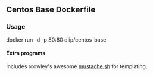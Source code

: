 ## Centos Base Dockerfile

### Usage

docker run -d -p 80:80 dlip/centos-base

#### Extra programs

Includes rcowley's awesome [mustache.sh](https://github.com/rcrowley/mustache.sh) for templating.
